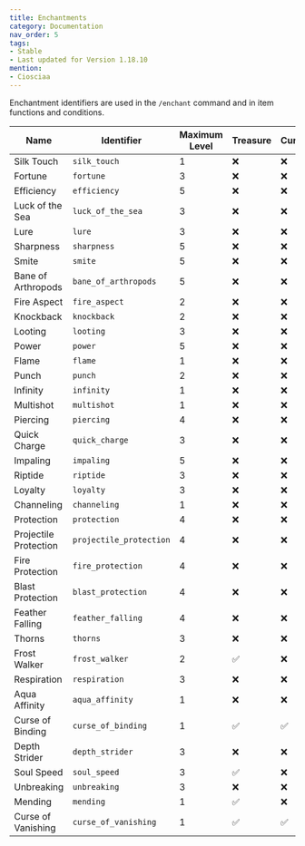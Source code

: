 ```yaml
---
title: Enchantments
category: Documentation
nav_order: 5
tags:
- Stable
- Last updated for Version 1.18.10
mention:
- Ciosciaa
---
```


Enchantment identifiers are used in the `/enchant` command and in item functions and conditions.

|           Name          |        Identifier       | Maximum Level | Treasure | Curse |
| ----------------------- | ----------------------- | ------------- | -------- | ----- |
| Silk Touch              | `silk_touch`            |       1       |    ❌    |  ❌  |
| Fortune                 | `fortune`               |       3       |    ❌    |  ❌  | 
| Efficiency              | `efficiency`            |       5       |    ❌    |  ❌  |
| Luck of the Sea         | `luck_of_the_sea`       |       3       |    ❌    |  ❌  |
| Lure                    | `lure`                  |       3       |    ❌    |  ❌  |
| Sharpness               | `sharpness`             |       5       |    ❌    |  ❌  |
| Smite                   | `smite`                 |       5       |    ❌    |  ❌  |
| Bane of Arthropods      | `bane_of_arthropods`    |       5       |    ❌    |  ❌  |
| Fire Aspect             | `fire_aspect`           |       2       |    ❌    |  ❌  |
| Knockback               | `knockback`             |       2       |    ❌    |  ❌  |
| Looting                 | `looting`               |       3       |    ❌    |  ❌  |
| Power                   | `power`                 |       5       |    ❌    |  ❌  |
| Flame                   | `flame`                 |       1       |    ❌    |  ❌  |
| Punch                   | `punch`                 |       2       |    ❌    |  ❌  |
| Infinity                | `infinity`              |       1       |    ❌    |  ❌  |
| Multishot               | `multishot`             |       1       |    ❌    |  ❌  |
| Piercing                | `piercing`              |       4       |    ❌    |  ❌  |
| Quick Charge            | `quick_charge`          |       3       |    ❌    |  ❌  |
| Impaling                | `impaling`              |       5       |    ❌    |  ❌  |
| Riptide                 | `riptide`               |       3       |    ❌    |  ❌  |
| Loyalty                 | `loyalty`               |       3       |    ❌    |  ❌  |
| Channeling              | `channeling`            |       1       |    ❌    |  ❌  |
| Protection              | `protection`            |       4       |    ❌    |  ❌  |
| Projectile Protection   | `projectile_protection` |       4       |    ❌    |  ❌  |
| Fire Protection         | `fire_protection`       |       4       |    ❌    |  ❌  |
| Blast Protection        | `blast_protection`      |       4       |    ❌    |  ❌  |
| Feather Falling         | `feather_falling`       |       4       |    ❌    |  ❌  |
| Thorns                  | `thorns`                |       3       |    ❌    |  ❌  |
| Frost Walker            | `frost_walker`          |       2       |    ✅    |  ❌  |
| Respiration             | `respiration`           |       3       |    ❌    |  ❌  |
| Aqua Affinity           | `aqua_affinity`         |       1       |    ❌    |  ❌  |
| Curse of Binding        | `curse_of_binding`      |       1       |    ✅    |  ✅  |
| Depth Strider           | `depth_strider`         |       3       |    ❌    |  ❌  |
| Soul Speed              | `soul_speed`            |       3       |    ✅    |  ❌  |
| Unbreaking              | `unbreaking`            |       3       |    ❌    |  ❌  |
| Mending                 | `mending`               |       1       |    ✅    |  ❌  |
| Curse of Vanishing      | `curse_of_vanishing`    |       1       |    ✅    |  ✅  |
